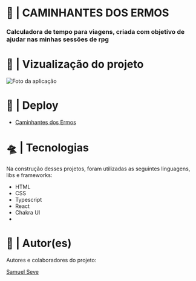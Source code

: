 
<h1>🚀 | CAMINHANTES DOS ERMOS</h1>
<h3>
  Calculadora de tempo para viagens, criada com objetivo de ajudar nas minhas sessões de rpg
</h3>

<h1>🔎 | Vizualização do projeto</h1>
<img src="https://i.imgur.com/oQ5GS4q.png" alt="Foto da aplicação" />

<h1>👾 | Deploy</h1>
<ul>
  <li>
    <a href="https://caminhantesdosermos.netlify.app/"
      >Caminhantes dos Ermos</a
    >
  </li>
</ul>

<h1>🛸 | Tecnologias</h1>
<p>
  Na construção desses projetos, foram utilizadas as seguintes linguagens, libs
  e frameworks:
</p>
<ul>
  <li>HTML</li>
  <li>CSS</li>
  <li>Typescript</li>
  <li>React</li>
  <li>Chakra UI<li/>
</ul>

<h1>👥 | Autor(es)</h1>
<p>Autores e colaboradores do projeto:</p>
<a href="https://github.com/nihilboy1">Samuel Seve</a>
